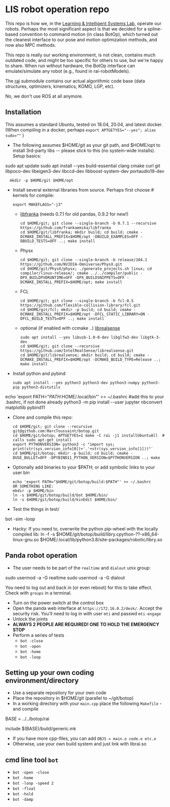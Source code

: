 # LIS robot operation repo

This repo is how we, in the [Learning & Intelligent Systems Lab](https://argmin.lis.tu-berlin.de/), operate our robots. Perhaps the most significant aspect is that we decided for a spline-based convention to command motion (in class BotOp), which turned out the cleanest interface to our pose and motion optimization methods, and now also MPC methods.

This repo is really our working environment, is not clean, contains much outdated code, and might be too specific for others to use, but we're happy to share. When run without hardware, the BotOp interface can  emulate/simulate any robot (e.g., found in rai-robotModels).

The [rai](https://github.com/MarcToussaint/rai) submodule contains our actual algorithmic code base (data structures, optimizers, kinematics, KOMO, LGP, etc).

No, we don't use ROS at all anymore.

## Installation

This assumes a standard Ubuntu, tested on 18.04, 20.04, and latest docker. (When compiling in a docker, perhaps `export APTGETYES="--yes"; alias sudo=""` )

* The following assumes $HOME/git as your git path, and $HOME/opt to
  install 3rd-party libs -- please stick to this (no system-wide
  installs). Setup basics:

sudo apt update
      sudo apt install --yes build-essential clang cmake curl git libpoco-dev libeigen3-dev libccd-dev libboost-system-dev portaudio19-dev

      mkdir -p $HOME/git $HOME/opt

* Install several external libraries from source. Perhaps first choose # kernels for compile:

      export MAKEFLAGS="-j3"

   * [libfranka](https://github.com/frankaemika/libfranka) (needs 0.7.1 for old pandas, 0.9.2 for new!)
   
         cd $HOME/git; git clone --single-branch -b 0.7.1 --recursive https://github.com/frankaemika/libfranka
         cd $HOME/git/libfranka; mkdir build; cd build; cmake -DCMAKE_INSTALL_PREFIX=$HOME/opt -DBUILD_EXAMPLES=OFF -DBUILD_TESTS=OFF ..; make install

   * Physx

         cd $HOME/git; git clone --single-branch -b release/104.1 https://github.com/NVIDIA-Omniverse/PhysX.git
         cd $HOME/git/PhysX/physx; ./generate_projects.sh linux; cd compiler/linux-release/; cmake ../../compiler/public -DPX_BUILDPVDRUNTIME=OFF -DPX_BUILDSNIPPETS=OFF -DCMAKE_INSTALL_PREFIX=$HOME/opt; make install

   * FCL

         cd $HOME/git; git clone --single-branch -b fcl-0.5 https://github.com/flexible-collision-library/fcl.git
         cd $HOME/git/fcl; mkdir -p build; cd build; cmake -DCMAKE_INSTALL_PREFIX=$HOME/opt -DFCL_STATIC_LIBRARY=ON -DFCL_BUILD_TESTS=OFF ..; make install

   * optional (if enabled with ccmake ..) [librealsense](https://github.com/IntelRealSense/librealsense)

         sudo apt install --yes libusb-1.0-0-dev libglfw3-dev libgtk-3-dev
         cd $HOME/git; git clone --recursive https://github.com/IntelRealSense/librealsense.git
         cd $HOME/git/librealsense; mkdir build; cd build; cmake -DCMAKE_INSTALL_PREFIX=$HOME/opt -DCMAKE_BUILD_TYPE=Release ..; make install

* Install python and pybind

      sudo apt install --yes python3 python3-dev python3-numpy python3-pip python3-distutils
echo 'export PATH="${PATH}:$HOME/.local/bin"' >> ~/.bashrc   #add this to your .bashrc, if not done already
      python3 -m pip install --user jupyter nbconvert matplotlib pybind11

* Clone and compile this repo:

      cd $HOME/git; git clone --recursive git@github.com:MarcToussaint/botop.git
      cd $HOME/git/botop; APTGETYES=1 make -C rai -j1 installUbuntuAll  # calls sudo apt-get install
      export PYTHONVERSION=`python3 -c "import sys; print(str(sys.version_info[0])+'.'+str(sys.version_info[1]))"`
      cd $HOME/git/botop; mkdir -p build; cd build; cmake -DUSE_BULLET=OFF -DPYBIND11_PYTHON_VERSION=$PYTHONVERSION ..; make

* Optionally add binaries to your $PATH; or add symbolic links to your user bin 

      echo 'export PATH="$HOME/git/botop/build:$PATH"' >> ~/.bashrc
      OR SOMETHING LIKE:
      mkdir -p $HOME/bin
      ln -s $HOME/git/botop/build/bot $HOME/bin/
      ln -s $HOME/git/botop/build/kinEdit $HOME/bin/

* Test the things in test/

bot -sim -loop

* Hacky: If you need to, overwrite the python pip-wheel with the locally compiled lib:
      ln -f -s $HOME/git/botop/build/libry.cpython-??-x86_64-linux-gnu.so $HOME/.local/lib/python3.8/site-packages/robotic/libry.so


## Panda robot operation

* The user needs to be part of the `realtime` and `dialout` unix group:

sudo usermod -a -G realtime <username>
sudo usermod -a -G dialout <username>

You need to log out and back in (or even reboot) for this to take effect. Check with `groups` in a terminal.
* Turn on the power switch at the control box
* Open the panda web interface at `https://172.16.0.2/desk/`. Accept the security risk. You'll need to log in with user `mti` and passwd `mti-engage`
* Unlock the joints
* **ALWAYS 2 PEOPLE ARE REQUIRED! ONE TO HOLD THE EMERGENCY STOP**
* Perform a series of tests
  * `bot -close`
  * `bot -open`
  * `bot -home`
  * `bot -loop`


## Setting up your own coding environment/directory

* Use a separate repository for your own code
* Place the repository in $HOME/git (parallel to ~/git/botop)
* In a working directory with your `main.cpp` place the following `Makefile` - and compile

BASE = ../../botop/rai

include $(BASE)/build/generic.mk

* If you have more cpp-files, you can add `OBJS = main.o code.o etc.o`
* Otherwise, use your own build system and just link with librai.so


## cmd line tool `bot`

* `bot -open -close`
* `bot -home`
* `bot -loop -speed 2`
* `bot -float`
* `bot -hold`
* `bot -damp`



